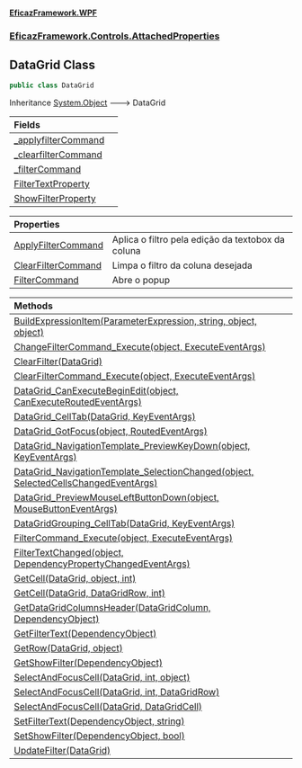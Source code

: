 #### [EficazFramework.WPF](EficazFrameworkWPF.md 'EficazFramework WPF')
### [EficazFramework.Controls.AttachedProperties](EficazFrameworkWPF.md#EficazFramework.Controls.AttachedProperties 'EficazFramework.Controls.AttachedProperties')

## DataGrid Class

```csharp
public class DataGrid
```

Inheritance [System.Object](https://docs.microsoft.com/en-us/dotnet/api/System.Object 'System.Object') &#129106; DataGrid

| Fields | |
| :--- | :--- |
| [_applyfilterCommand](EficazFramework.Controls.AttachedProperties/DataGrid/_applyfilterCommand.md 'EficazFramework.Controls.AttachedProperties.DataGrid._applyfilterCommand') | |
| [_clearfilterCommand](EficazFramework.Controls.AttachedProperties/DataGrid/_clearfilterCommand.md 'EficazFramework.Controls.AttachedProperties.DataGrid._clearfilterCommand') | |
| [_filterCommand](EficazFramework.Controls.AttachedProperties/DataGrid/_filterCommand.md 'EficazFramework.Controls.AttachedProperties.DataGrid._filterCommand') | |
| [FilterTextProperty](EficazFramework.Controls.AttachedProperties/DataGrid/FilterTextProperty.md 'EficazFramework.Controls.AttachedProperties.DataGrid.FilterTextProperty') | |
| [ShowFilterProperty](EficazFramework.Controls.AttachedProperties/DataGrid/ShowFilterProperty.md 'EficazFramework.Controls.AttachedProperties.DataGrid.ShowFilterProperty') | |

| Properties | |
| :--- | :--- |
| [ApplyFilterCommand](EficazFramework.Controls.AttachedProperties/DataGrid/ApplyFilterCommand.md 'EficazFramework.Controls.AttachedProperties.DataGrid.ApplyFilterCommand') | Aplica o filtro pela edição da textobox da coluna |
| [ClearFilterCommand](EficazFramework.Controls.AttachedProperties/DataGrid/ClearFilterCommand.md 'EficazFramework.Controls.AttachedProperties.DataGrid.ClearFilterCommand') | Limpa o filtro da coluna desejada |
| [FilterCommand](EficazFramework.Controls.AttachedProperties/DataGrid/FilterCommand.md 'EficazFramework.Controls.AttachedProperties.DataGrid.FilterCommand') | Abre o popup |

| Methods | |
| :--- | :--- |
| [BuildExpressionItem(ParameterExpression, string, object, object)](EficazFramework.Controls.AttachedProperties/DataGrid/BuildExpressionItem(ParameterExpression,string,object,object).md 'EficazFramework.Controls.AttachedProperties.DataGrid.BuildExpressionItem(System.Linq.Expressions.ParameterExpression, string, object, object)') | |
| [ChangeFilterCommand_Execute(object, ExecuteEventArgs)](EficazFramework.Controls.AttachedProperties/DataGrid/ChangeFilterCommand_Execute(object,ExecuteEventArgs).md 'EficazFramework.Controls.AttachedProperties.DataGrid.ChangeFilterCommand_Execute(object, EficazFramework.Events.ExecuteEventArgs)') | |
| [ClearFilter(DataGrid)](EficazFramework.Controls.AttachedProperties/DataGrid/ClearFilter(DataGrid).md 'EficazFramework.Controls.AttachedProperties.DataGrid.ClearFilter(System.Windows.Controls.DataGrid)') | |
| [ClearFilterCommand_Execute(object, ExecuteEventArgs)](EficazFramework.Controls.AttachedProperties/DataGrid/ClearFilterCommand_Execute(object,ExecuteEventArgs).md 'EficazFramework.Controls.AttachedProperties.DataGrid.ClearFilterCommand_Execute(object, EficazFramework.Events.ExecuteEventArgs)') | |
| [DataGrid_CanExecuteBeginEdit(object, CanExecuteRoutedEventArgs)](EficazFramework.Controls.AttachedProperties/DataGrid/DataGrid_CanExecuteBeginEdit(object,CanExecuteRoutedEventArgs).md 'EficazFramework.Controls.AttachedProperties.DataGrid.DataGrid_CanExecuteBeginEdit(object, System.Windows.Input.CanExecuteRoutedEventArgs)') | |
| [DataGrid_CellTab(DataGrid, KeyEventArgs)](EficazFramework.Controls.AttachedProperties/DataGrid/DataGrid_CellTab(DataGrid,KeyEventArgs).md 'EficazFramework.Controls.AttachedProperties.DataGrid.DataGrid_CellTab(System.Windows.Controls.DataGrid, System.Windows.Input.KeyEventArgs)') | |
| [DataGrid_GotFocus(object, RoutedEventArgs)](EficazFramework.Controls.AttachedProperties/DataGrid/DataGrid_GotFocus(object,RoutedEventArgs).md 'EficazFramework.Controls.AttachedProperties.DataGrid.DataGrid_GotFocus(object, System.Windows.RoutedEventArgs)') | |
| [DataGrid_NavigationTemplate_PreviewKeyDown(object, KeyEventArgs)](EficazFramework.Controls.AttachedProperties/DataGrid/DataGrid_NavigationTemplate_PreviewKeyDown(object,KeyEventArgs).md 'EficazFramework.Controls.AttachedProperties.DataGrid.DataGrid_NavigationTemplate_PreviewKeyDown(object, System.Windows.Input.KeyEventArgs)') | |
| [DataGrid_NavigationTemplate_SelectionChanged(object, SelectedCellsChangedEventArgs)](EficazFramework.Controls.AttachedProperties/DataGrid/DataGrid_NavigationTemplate_SelectionChanged(object,SelectedCellsChangedEventArgs).md 'EficazFramework.Controls.AttachedProperties.DataGrid.DataGrid_NavigationTemplate_SelectionChanged(object, System.Windows.Controls.SelectedCellsChangedEventArgs)') | |
| [DataGrid_PreviewMouseLeftButtonDown(object, MouseButtonEventArgs)](EficazFramework.Controls.AttachedProperties/DataGrid/DataGrid_PreviewMouseLeftButtonDown(object,MouseButtonEventArgs).md 'EficazFramework.Controls.AttachedProperties.DataGrid.DataGrid_PreviewMouseLeftButtonDown(object, System.Windows.Input.MouseButtonEventArgs)') | |
| [DataGridGrouping_CellTab(DataGrid, KeyEventArgs)](EficazFramework.Controls.AttachedProperties/DataGrid/DataGridGrouping_CellTab(DataGrid,KeyEventArgs).md 'EficazFramework.Controls.AttachedProperties.DataGrid.DataGridGrouping_CellTab(System.Windows.Controls.DataGrid, System.Windows.Input.KeyEventArgs)') | |
| [FilterCommand_Execute(object, ExecuteEventArgs)](EficazFramework.Controls.AttachedProperties/DataGrid/FilterCommand_Execute(object,ExecuteEventArgs).md 'EficazFramework.Controls.AttachedProperties.DataGrid.FilterCommand_Execute(object, EficazFramework.Events.ExecuteEventArgs)') | |
| [FilterTextChanged(object, DependencyPropertyChangedEventArgs)](EficazFramework.Controls.AttachedProperties/DataGrid/FilterTextChanged(object,DependencyPropertyChangedEventArgs).md 'EficazFramework.Controls.AttachedProperties.DataGrid.FilterTextChanged(object, System.Windows.DependencyPropertyChangedEventArgs)') | |
| [GetCell(DataGrid, object, int)](EficazFramework.Controls.AttachedProperties/DataGrid/GetCell(DataGrid,object,int).md 'EficazFramework.Controls.AttachedProperties.DataGrid.GetCell(System.Windows.Controls.DataGrid, object, int)') | |
| [GetCell(DataGrid, DataGridRow, int)](EficazFramework.Controls.AttachedProperties/DataGrid/GetCell(DataGrid,DataGridRow,int).md 'EficazFramework.Controls.AttachedProperties.DataGrid.GetCell(System.Windows.Controls.DataGrid, System.Windows.Controls.DataGridRow, int)') | |
| [GetDataGridColumnsHeader(DataGridColumn, DependencyObject)](EficazFramework.Controls.AttachedProperties/DataGrid/GetDataGridColumnsHeader(DataGridColumn,DependencyObject).md 'EficazFramework.Controls.AttachedProperties.DataGrid.GetDataGridColumnsHeader(System.Windows.Controls.DataGridColumn, System.Windows.DependencyObject)') | |
| [GetFilterText(DependencyObject)](EficazFramework.Controls.AttachedProperties/DataGrid/GetFilterText(DependencyObject).md 'EficazFramework.Controls.AttachedProperties.DataGrid.GetFilterText(System.Windows.DependencyObject)') | |
| [GetRow(DataGrid, object)](EficazFramework.Controls.AttachedProperties/DataGrid/GetRow(DataGrid,object).md 'EficazFramework.Controls.AttachedProperties.DataGrid.GetRow(System.Windows.Controls.DataGrid, object)') | |
| [GetShowFilter(DependencyObject)](EficazFramework.Controls.AttachedProperties/DataGrid/GetShowFilter(DependencyObject).md 'EficazFramework.Controls.AttachedProperties.DataGrid.GetShowFilter(System.Windows.DependencyObject)') | |
| [SelectAndFocusCell(DataGrid, int, object)](EficazFramework.Controls.AttachedProperties/DataGrid/SelectAndFocusCell(DataGrid,int,object).md 'EficazFramework.Controls.AttachedProperties.DataGrid.SelectAndFocusCell(System.Windows.Controls.DataGrid, int, object)') | |
| [SelectAndFocusCell(DataGrid, int, DataGridRow)](EficazFramework.Controls.AttachedProperties/DataGrid/SelectAndFocusCell(DataGrid,int,DataGridRow).md 'EficazFramework.Controls.AttachedProperties.DataGrid.SelectAndFocusCell(System.Windows.Controls.DataGrid, int, System.Windows.Controls.DataGridRow)') | |
| [SelectAndFocusCell(DataGrid, DataGridCell)](EficazFramework.Controls.AttachedProperties/DataGrid/SelectAndFocusCell(DataGrid,DataGridCell).md 'EficazFramework.Controls.AttachedProperties.DataGrid.SelectAndFocusCell(System.Windows.Controls.DataGrid, System.Windows.Controls.DataGridCell)') | |
| [SetFilterText(DependencyObject, string)](EficazFramework.Controls.AttachedProperties/DataGrid/SetFilterText(DependencyObject,string).md 'EficazFramework.Controls.AttachedProperties.DataGrid.SetFilterText(System.Windows.DependencyObject, string)') | |
| [SetShowFilter(DependencyObject, bool)](EficazFramework.Controls.AttachedProperties/DataGrid/SetShowFilter(DependencyObject,bool).md 'EficazFramework.Controls.AttachedProperties.DataGrid.SetShowFilter(System.Windows.DependencyObject, bool)') | |
| [UpdateFilter(DataGrid)](EficazFramework.Controls.AttachedProperties/DataGrid/UpdateFilter(DataGrid).md 'EficazFramework.Controls.AttachedProperties.DataGrid.UpdateFilter(System.Windows.Controls.DataGrid)') | |
